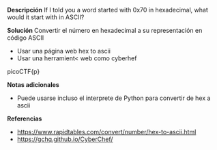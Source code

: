 **Descripción**
If I told you a word started with 0x70 in hexadecimal, what would it start with in ASCII?

**Solución**
Convertir el número en hexadecimal a su representación en código ASCII
- Usar una página web hex to ascii
- Usar una herramient< web como cyberhef

picoCTF{p}

**Notas adicionales**
- Puede usarse incluso el interprete de Python para convertir de hex a ascii

**Referencias**
- https://www.rapidtables.com/convert/number/hex-to-ascii.html
- https://gchq.github.io/CyberChef/ 